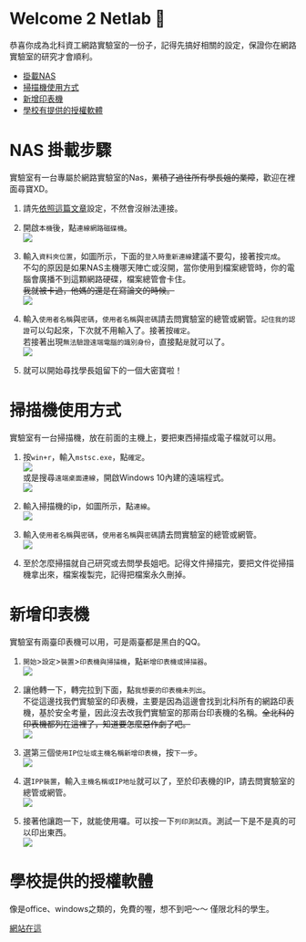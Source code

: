 # Welcome 2 Netlab 🎉

恭喜你成為北科資工網路實驗室的一份子，記得先搞好相關的設定，保證你在網路實驗室的研究才會順利。

+ [掛載NAS](#nas-掛載步驟)
+ [掃描機使用方式](#掃描機使用方式)
+ [新增印表機](#新增印表機)
+ [學校有提供的授權軟體](#學校提供的授權軟體)

# NAS 掛載步驟

實驗室有一台專屬於網路實驗室的Nas，~~累積了過往所有學長姐的業障~~，歡迎在裡面尋寶XD。

1.  請先[依照這篇文章](https://itorz324.blogspot.com/2020/02/win10-cannot-see-network-neighborhood.html)設定，不然會沒辦法連接。

2.  開啟`本機`後，點`連線網路磁碟機`。<br>![](/img/guides-4-newcomer/NAS-1.png)  

3.  輸入`資料夾位置`，如圖所示，下面的`登入時重新連線`建議不要勾，接著按`完成`。<br>不勾的原因是如果NAS主機哪天陣亡或沒開，當你使用到檔案總管時，你的電腦會廣播不到這顆網路硬碟，檔案總管會卡住。<br>~~我就被卡過，他媽的還是在寫論文的時候。~~<br>![](/img/guides-4-newcomer/NAS-2.png)  

4.  輸入`使用者名稱`與`密碼`，`使用者名稱`與`密碼`請去問實驗室的總管或網管。`記住我的認證`可以勾起來，下次就不用輸入了。接著按`確定`。<br>若接著出現`無法驗證遠端電腦的識別身份`，直接點`是`就可以了。<br>![](/img/guides-4-newcomer/NAS-3.png)

5.  就可以開始尋找學長姐留下的一個大密寶啦！


# 掃描機使用方式
實驗室有一台掃描機，放在前面的主機上，要把東西掃描成電子檔就可以用。

1.  按`win+r`，輸入`mstsc.exe`，點`確定`。<br>![](/img/guides-4-newcomer/Scanner-1.png)<br>或是搜尋`遠端桌面連線`，開啟Windows 10內建的遠端程式。
<br>![](/img/guides-4-newcomer/Scanner-1_1.png)

2.  輸入掃描機的ip，如圖所示，點`連線`。<br>![](/img/guides-4-newcomer/Scanner-2.png)

3.   輸入`使用者名稱`與`密碼`，`使用者名稱`與`密碼`請去問實驗室的總管或網管。<br>![](/img/guides-4-newcomer/Scanner-3.png)

4.  至於怎麼掃描就自己研究或去問學長姐吧。記得文件掃描完，要把文件從掃描機拿出來，檔案複製完，記得把檔案永久刪掉。


# 新增印表機

實驗室有兩臺印表機可以用，可是兩臺都是黑白的QQ。

1.  `開始`>`設定`>`裝置`>`印表機與掃描機`，點`新增印表機或掃描器`。<br>![](/img/guides-4-newcomer/Printer-1.png)
2.  讓他轉一下，轉完拉到下面，點`我想要的印表機未列出`。<br>不從這邊找我們實驗室的印表機，主要是因為這邊會找到北科所有的網路印表機，基於安全考量，因此沒去改我們實驗室的那兩台印表機的名稱。~~全北科的印表機都列在這裡了，知道要怎麼惡作劇了吧。~~<br>![](/img/guides-4-newcomer/Printer-2.png)
3.  選第三個`使用IP位址或主機名稱新增印表機`，按`下一步`。<br>![](/img/guides-4-newcomer/Printer-3.png)
4.  選`IPP裝置`，輸入`主機名稱或IP地址`就可以了，至於印表機的IP，請去問實驗室的總管或網管。<br>![](/img/guides-4-newcomer/Printer-4.png)

5.  接著他讓跑一下，就能使用囉。可以按一下`列印測試頁`。測試一下是不是真的可以印出東西。<br>![](/img/guides-4-newcomer/Printer-5.png)

# 學校提供的授權軟體
像是office、windows之類的，免費的喔，想不到吧～～
僅限北科的學生。

[網站在這](https://csw.ntut.edu.tw/)